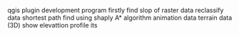 qgis plugin development program
firstly find slop of raster data
reclassify data
shortest path find using shaply A* algorithm
animation data
terrain data (3D)
show elevattion profile its
